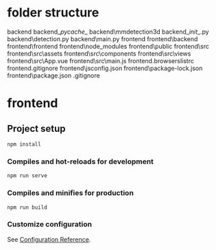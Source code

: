 # folder structure
backend
backend\__pycache__
backend\mmdetection3d
backend\__init__.py
backend\detection.py
backend\main.py
frontend
frontend\backend
frontend\frontend
frontend\node_modules
frontend\public
frontend\src
frontend\src\assets
frontend\src\components
frontend\src\views
frontend\src\App.vue
frontend\src\main.js
frontend\.browserslistrc
frontend\.gitignore
frontend\jsconfig.json
frontend\package-lock.json
frontend\package.json
.gitignore


# frontend

## Project setup
```
npm install
```

### Compiles and hot-reloads for development
```
npm run serve
```

### Compiles and minifies for production
```
npm run build
```

### Customize configuration
See [Configuration Reference](https://cli.vuejs.org/config/).
